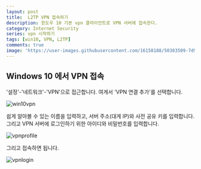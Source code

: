 ```yaml
---
layout: post
title:  L2TP VPN 접속하기
description: 윈도우 10 기본 vpn 클라이언트로 VPN 서버에 접속한다.
category: Internet Security
series: vpn 시작하기
tags: [win10, VPN, L2TP]
comments: true
image: 'https://user-images.githubusercontent.com/16158188/50383509-7d93b900-06f8-11e9-9806-a51ae3ac3407.jpg'
---
```


## Windows 10 에서 VPN 접속

'설정'-'네트워크'-'VPN'으로 접근합니다.
여게서 'VPN 연결 추가'를 선택합니다.

![win10vpn](/postres/181223/win10vpn.jpg)

쉽게 알아볼 수 있는 이름을 입력하고,
서버 주소(대게 IP)와 사전 공유 키를 입력합니다.
그리고 VPN 서버에 로그인하기 위한 아이디와 비밀번호를 입력합니다.

![vpnprofile](/postres/181223/vpnprofile.jpg)

그리고 접속하면 됩니다.

![vpnlogin](/postres/181223/vpnlogin.jpg)
